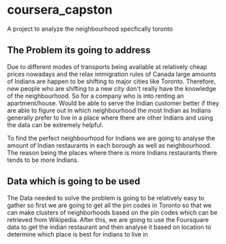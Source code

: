 # coursera_capston
A project to analyze the neighbourhood specfically toronto

## The Problem its going to address

Due to different modes of transports being available at relatively cheap prices nowadays and the relax immigration rules of Canada large amounts of Indians are happen to be shifting to major cities like Toronto. Therefore, new people who are shifting to a new city don't really have the knowledge of the neighbourhood. So for a company who is into renting an apartment/house. Would be able to serve the Indian customer better if they are able to figure out in which neighbourhood the most Indian as Indians generally prefer to live in a place where there are other Indians and using the data can be extremely helpful.

To find the perfect neighbourhood for Indians we are going to analyse the amount of Indian restaurants in each borough as well as neighbourhood. The reason being the places where there is more Indians restaurants there tends to be more Indians.


## Data which is going to be used

The Data needed to solve the problem is going to be relatively easy to gather so first we are going to get all the pin codes in Toronto so that we can make clusters of neighborhoods based on the pin codes which can be retrieved from Wikipedia. After this, we are going to use the Foursquare data to get the indian restaurant  and then analyse it based on location to determine which place is best for indians to live in 
